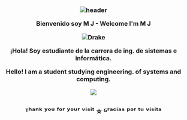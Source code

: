 <h3 align="center">

![header](https://user-images.githubusercontent.com/59575502/127335491-fdba1874-e943-4d3c-ab8c-678ffe22f8b8.png)

Bienvenido soy M J - Welcome I'm M J

![Drake](https://readme-typing-svg.herokuapp.com?color=FF0000\&center=true\&vCenter=true\&height=30\&lines=𝒥𝔲𝔫𝔦𝔬𝔯+𝒫𝔯𝔬𝔤𝔯𝔞𝔪𝔪𝔢𝔯)

¡Hola! Soy estudiante de la carrera de ing. de sistemas e informática.

Hello! I am a student studying engineering. of systems and computing.

<p align="center">
  <img src="https://skillicons.dev/icons?i=py,html,css,js,java,cpp,postgres,mysql,php,vscode,git&perline=10" />
</p>


<h2 align='center'>ᵀʰᵃⁿᵏ ʸᵒᵘ ᶠᵒʳ ʸᵒᵘʳ ᵛⁱˢⁱᵗ ⭐ ᴳʳᵃᶜⁱᵃˢ ᵖᵒʳ ᵗᵘ ᵛⁱˢⁱᵗᵃ</h2>
